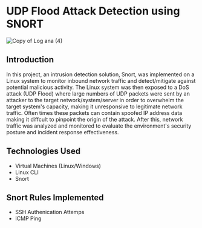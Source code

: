 # UDP Flood Attack Detection using SNORT

![Copy of Log ana (4)](https://github.com/emeka789/NetworkMonitoring/assets/99328320/a80c574b-acdc-42bd-9f86-9877691b2592)

## Introduction
In this project, an intrusion detection solution, Snort, was implemented on a Linux system to monitor inbound network traffic and detect/mitigate against potential malicious activity. The Linux system was then exposed to a DoS attack (UDP Flood) where large numbers of UDP packets were sent by an attacker to the target network/system/server in order to overwhelm the target system's capacity, making it unresponsive to legitimate network traffic. Often times these packets can contain spoofed IP address data making it diffcult to pinpoint the origin of the attack. 
After this, network traffic was analyzed and monitored to evaluate the environment's security posture and incident response effectiveness.

## Technologies Used
- Virtual Machines (Linux/Windows)
- Linux CLI
- Snort

## Snort Rules Implemented
- SSH Authenication Attemps
- ICMP Ping
